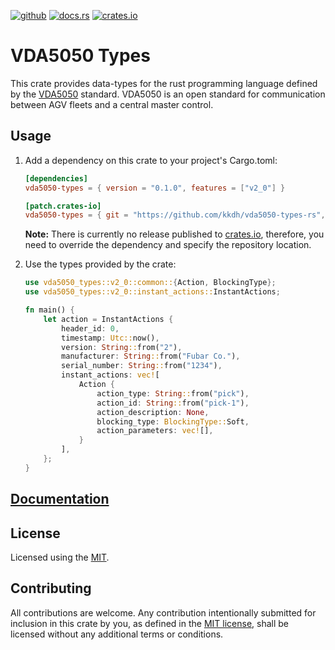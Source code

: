[![github](https://img.shields.io/github/actions/workflow/status/kkdh/vda5050-types-rs/build.yaml?branch=main&style=for-the-badge&logo=githubactions&label=build)](https://github.com/kkdh/vda5050-types-rs/actions?query=branch%3Amain)
[![docs.rs](https://img.shields.io/docsrs/vda5050-types?style=for-the-badge&logo=rust)](https://docs.rs/vda5050-types)
[![crates.io](https://img.shields.io/crates/v/vda5050-types?style=for-the-badge&logo=rust)](https://crates.io/crates/vda5050-types)

# VDA5050 Types
This crate provides data-types for the rust programming language defined by the [VDA5050](https://github.com/VDA5050/VDA5050)
standard. VDA5050 is an open standard for communication between AGV fleets and a central master control.

## Usage

1. Add a dependency on this crate to your project's Cargo.toml:
    ```toml
    [dependencies]
    vda5050-types = { version = "0.1.0", features = ["v2_0"] }
    
    [patch.crates-io]
    vda5050-types = { git = "https://github.com/kkdh/vda5050-types-rs", rev = "58e796d" }
    ```
    **Note:** There is currently no release published to [crates.io](https://crates.io/), therefore, you need to override the dependency and specify the repository location.

2. Use the types provided by the crate:
    ```rust
    use vda5050_types::v2_0::common::{Action, BlockingType};
    use vda5050_types::v2_0::instant_actions::InstantActions;
    
    fn main() {
        let action = InstantActions {
            header_id: 0,
            timestamp: Utc::now(),
            version: String::from("2"),
            manufacturer: String::from("Fubar Co."),
            serial_number: String::from("1234"),
            instant_actions: vec![
                Action {
                    action_type: String::from("pick"),
                    action_id: String::from("pick-1"),
                    action_description: None,
                    blocking_type: BlockingType::Soft,
                    action_parameters: vec![],
                }
            ],
        };
    }
    ```

## [Documentation](https://docs.rs/vda5050-types)

## License
Licensed using the [MIT](LICENSE).

## Contributing

All contributions are welcome. Any contribution intentionally submitted for inclusion in this crate by you, as defined in the [MIT license](LICENSE), shall be licensed without any additional terms or conditions.
